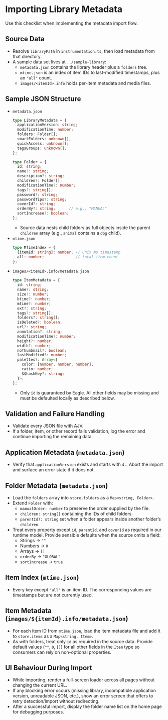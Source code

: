 # Importing Library Metadata

Use this checklist when implementing the metadata import flow.

## Source Data
- Resolve `libraryPath` in `instrumentation.ts`, then load metadata from that directory.
- A sample data set lives at `../sample-library`:
  - `metadata.json` contains the library header plus a `folders` tree.
  - `mtime.json` is an index of item IDs to last-modified timestamps, plus an `"all"` count.
  - `images/<itemId>.info` holds per-item metadata and media files.

## Sample JSON Structure
- `metadata.json`
  ```ts
  type LibraryMetadata = {
    applicationVersion: string;
    modificationTime: number;
    folders: Folder[];
    smartFolders: unknown[];
    quickAccess: unknown[];
    tagsGroups: unknown[];
  };

  type Folder = {
    id: string;
    name?: string;
    description?: string;
    children?: Folder[];
    modificationTime?: number;
    tags?: string[];
    password?: string;
    passwordTips?: string;
    coverId?: string;
    orderBy?: string;      // e.g., "MANUAL"
    sortIncrease?: boolean;
  };
  ```
  - Source data nests child folders as full objects inside the parent `children` array (e.g., `animal` contains a `dog` child).
- `mtime.json`
  ```ts
  type MTimeIndex = {
    [itemId: string]: number; // unix ms timestamp
    all: number;              // total item count
  };
  ```
- `images/<itemId>.info/metadata.json`
  ```ts
  type ItemMetadata = {
    id: string;
    name?: string;
    size?: number;
    btime?: number;
    mtime?: number;
    ext?: string;
    tags?: string[];
    folders?: string[];
    isDeleted?: boolean;
    url?: string;
    annotation?: string;
    modificationTime?: number;
    height?: number;
    width?: number;
    noThumbnail?: boolean;
    lastModified?: number;
    palettes?: Array<{
      color: [number, number, number];
      ratio: number;
      $$hashKey?: string;
    }>;
  };
  ```
  - Only `id` is guaranteed by Eagle. All other fields may be missing and must be defaulted locally as described below.

## Validation and Failure Handling
- Validate every JSON file with AJV.
- If a folder, item, or other record fails validation, log the error and continue importing the remaining data.

## Application Metadata (`metadata.json`)
- Verify that `applicationVersion` exists and starts with `4.`. Abort the import and surface an error state if it does not.

## Folder Metadata (`metadata.json`)
- Load the `folders` array into `store.folders` as a `Map<string, Folder>`.
- Extend `Folder` with:
  - `manualOrder: number` to preserve the order supplied by the file.
  - `children: string[]` containing the IDs of child folders.
  - `parentId?: string` set when a folder appears inside another folder’s `children`.
- Treat every property except `id`, `parentId`, and `coverId` as required in our runtime model. Provide sensible defaults when the source omits a field:
  - Strings → `""`
  - Numbers → `0`
  - Arrays → `[]`
  - `orderBy` → `"GLOBAL"`
  - `sortIncrease` → `true`

## Item Index (`mtime.json`)
- Every key except `"all"` is an item ID. The corresponding values are timestamps but are not currently used.

## Item Metadata (`images/${itemId}.info/metadata.json`)
- For each item ID from `mtime.json`, load the item metadata file and add it to `store.items` as a `Map<string, Item>`.
- As with folders, treat only `id` as required in the source data. Provide default values (`""`, `0`, `[]`) for all other fields in the `Item` type so consumers can rely on non-optional properties.

## UI Behaviour During Import
- While importing, render a full-screen loader across all pages without changing the current URL.
- If any blocking error occurs (missing library, incompatible application version, unreadable JSON, etc.), show an error screen that offers to retry detection/import without redirecting.
- After a successful import, display the folder name list on the home page for debugging purposes.
